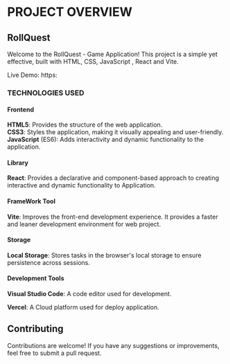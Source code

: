 # PROJECT OVERVIEW

## RollQuest
Welcome to the RollQuest - Game Application! This project is a simple yet effective, built with HTML, CSS,  JavaScript , React and Vite.

Live Demo: https:

### TECHNOLOGIES USED
#### Frontend
**HTML5**: Provides the structure of the web application.   
**CSS3**: Styles the application, making it visually appealing and user-friendly.  
**JavaScript** (ES6): Adds interactivity and dynamic functionality to the application.

#### Library 
**React**: Provides a declarative and component-based approach to creating interactive and dynamic functionality to Application.

#### FrameWork Tool
**Vite**:  Improves the front-end development experience. It provides a faster and leaner development environment for  web project.

#### Storage
**Local Storage**: Stores tasks in the browser's local storage to ensure persistence across sessions.   

#### Development Tools
**Visual Studio Code**: A code editor used for development. 

**Vercel**:  A Cloud platform used for  deploy application.

## Contributing
Contributions are welcome! If you have any suggestions or improvements, feel free to submit a pull request.
